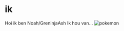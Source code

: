 # ik

Hoi ik ben Noah/GreninjaAsh
Ik hou van...
![pokemon](char.gif)























































































































































































































































































































































































































































































































































































































































































































































































































































































































































































































































































































































































































































































































































































































































































































































































































































































































































































































































































































































































































































































